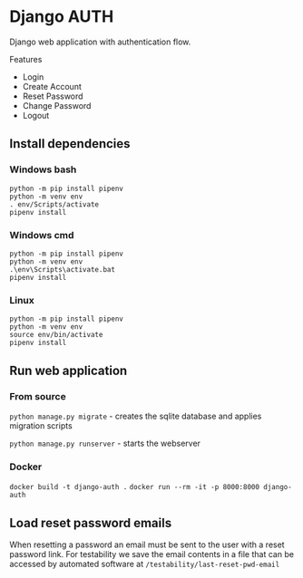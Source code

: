 # Django AUTH

Django web application with authentication flow.

Features 
 * Login
 * Create Account
 * Reset Password
 * Change Password
 * Logout


## Install dependencies

### Windows bash

```
python -m pip install pipenv
python -m venv env
. env/Scripts/activate
pipenv install
```

### Windows cmd

```
python -m pip install pipenv
python -m venv env
.\env\Scripts\activate.bat
pipenv install
```

### Linux

```
python -m pip install pipenv
python -m venv env
source env/bin/activate
pipenv install
```

## Run web application

### From source
`python manage.py migrate`  - creates the sqlite database and applies migration scripts

`python manage.py runserver` - starts the webserver 

### Docker

`docker build -t django-auth .`
`docker run --rm -it -p 8000:8000 django-auth`

## Load reset password emails

When resetting a password an email must be sent to the user with a reset password link. For testability we save the email contents in a file that can be accessed by automated software at `/testability/last-reset-pwd-email`